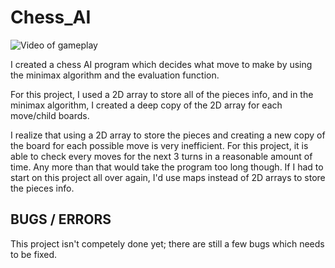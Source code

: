 # Chess_AI


![Video of gameplay](http://imgur.com/a/5roxVn9)

I created a chess AI program which decides what move to make by using the minimax algorithm and the evaluation function. 

For this project, I used a 2D array to store all of the pieces info, and in the minimax algorithm, I created a deep copy of the 2D array for each move/child boards. 

I realize that using a 2D array to store the pieces and creating a new copy of the board for each possible move is very inefficient. For this project, it is able to check every moves for the next 3 turns in a reasonable amount of time. Any more than that would take the program too long though.
If I had to start on this project all over again, I'd use maps instead of 2D arrays to store the pieces info. 

BUGS / ERRORS
--------------
This project isn't competely done yet; there are still a few bugs which needs to be fixed.
